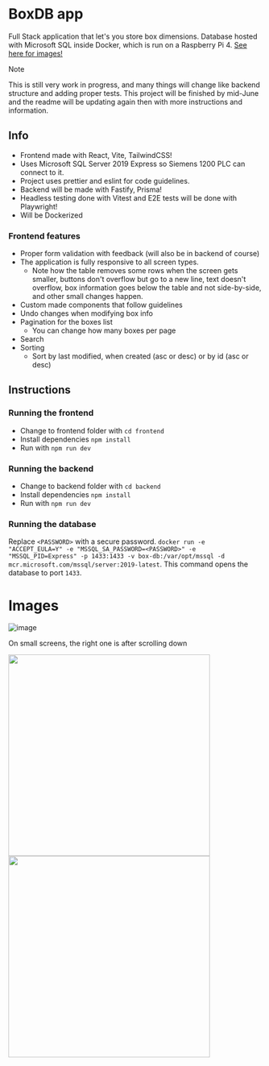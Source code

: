 # BoxDB app

Full Stack application that let's you store box dimensions. Database hosted with Microsoft SQL inside Docker, which is run on a Raspberry Pi 4. [See here for images!](#images)

> [!NOTE]
This is still very work in progress, and many things will change like backend structure and adding proper tests. This project will be finished by mid-June and the readme will be updating again then with more instructions and information.


## Info
- Frontend made with React, Vite, TailwindCSS!
- Uses Microsoft SQL Server 2019 Express so Siemens 1200 PLC can connect to it.
- Project uses prettier and eslint for code guidelines.
- Backend will be made with Fastify, Prisma!
- Headless testing done with Vitest and E2E tests will be done with Playwright!
- Will be Dockerized

### Frontend features
- Proper form validation with feedback (will also be in backend of course)
- The application is fully responsive to all screen types.
  - Note how the table removes some rows when the screen gets smaller, buttons don't overflow but go to a new line, text doesn't overflow, box information goes below the table and not side-by-side, and other small changes happen.
- Custom made components that follow guidelines
- Undo changes when modifying box info
- Pagination for the boxes list
  - You can change how many boxes per page
- Search
- Sorting
  - Sort by last modified, when created (asc or desc) or by id (asc or desc)


## Instructions

### Running the frontend

- Change to frontend folder with `cd frontend`
- Install dependencies `npm install`
- Run with `npm run dev`

### Running the backend

- Change to backend folder with `cd backend`
- Install dependencies `npm install`
- Run with `npm run dev`

### Running the database
 Replace `<PASSWORD>` with a secure password. `docker run -e "ACCEPT_EULA=Y" -e "MSSQL_SA_PASSWORD=<PASSWORD>" -e "MSSQL_PID=Express" -p 1433:1433 -v box-db:/var/opt/mssql -d mcr.microsoft.com/mssql/server:2019-latest`. This command opens the database to port `1433`.

# Images

![image](https://github.com/kristianka/boxdb-app/assets/49764796/c0e14723-8d8f-4657-9b0e-e7e19a3413df)

On small screens, the right one is after scrolling down

<p float="left">
  <img src="https://github.com/kristianka/boxdb-app/assets/49764796/6aa6e802-1d04-4182-b1f3-a73c23a59b47" width="400" />
  <img src="https://github.com/kristianka/boxdb-app/assets/49764796/0747a8d8-3466-47b2-875f-063ddbff93b7" width="400" /> 
</p>

